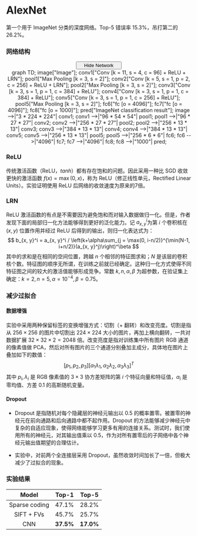 # AlexNet

第一个用于 ImageNet 分类的深度网络。Top-5 错误率 15.3%，吊打第二的 26.2%。

### 网络结构

<script type="text/javascript" src="../js/mermaid.js"></script>
<script type="text/javascript">
mermaid.initialize({startOnLoad:true});
</script>
<script type="text/javascript">
var is_show = true;
function ClickShowButton()
{
    if (is_show == false)
    {
        document.getElementById('mermaid-graph').style.display = "block";
        document.getElementById('show-button').innerHTML = "<span id=\"button-left\"><i class=\"demo-icon icon-sitemap\"></i> Hide Network</span><span id=\"button-right\"><i class=\"demo-icon icon-down-open\"></i></span></button></center></center>";
        is_show = true;
    }
    else
    {
        document.getElementById('mermaid-graph').style.display = "none";
        document.getElementById('show-button').innerHTML = "<span id=\"button-left\"><i class=\"demo-icon icon-sitemap\"></i> Show Network</span><span id=\"button-right\"><i class=\"demo-icon icon-down-open\"></i></span></button></center></center>";
        is_show = false;
    }
}
</script>
<center><button class="button show" id="show-button" onclick="ClickShowButton()">
<span id="button-left">
<i class="demo-icon icon-sitemap"></i> Hide Network
</span>
<span id="button-right">
<i class="demo-icon icon-down-open"></i>
</span></button></center>
<center>
<div class="mermaid" id="mermaid-graph" style="display: block">
    graph TD;
    image["Image"];
    conv1["Conv [k = 11, s = 4, c = 96] + ReLU + LRN"];
    pool1["Max Pooling [k = 3, s = 2]"];
    conv2["Conv [k = 5, s = 1, p = 2, c = 256] + ReLU + LRN"];
    pool2["Max Pooling [k = 3, s = 2]"];
    conv3["Conv [k = 3, s = 1, p = 1, c = 384] + ReLU"];
    conv4["Conv [k = 3, s = 1, p = 1, c = 384] + ReLU"];
    conv5["Conv [k = 3, s = 1, p = 1, c = 256] + ReLU"];
    pool5["Max Pooling [k = 3, s = 2]"];
    fc6["fc [o = 4096]"];
    fc7["fc [o = 4096]"];
    fc8["fc [o = 1000]"];
    pred["ImageNet classification result"];
    image -->|"3 * 224 * 224"| conv1;
    conv1 -->|"96 * 54 * 54"| pool1;
    pool1 -->|"96 * 27 * 27"| conv2;
    conv2 -->|"256 * 27 * 27"| pool2;
    pool2 -->|"256 * 13 * 13"| conv3;
    conv3 -->|"384 * 13 * 13"| conv4;
    conv4 -->|"384 * 13 * 13"| conv5;
    conv5 -->|"256 * 13 * 13"| pool5;
    pool5 -->|"256 * 6 * 6"| fc6;
    fc6 -->|"4096"| fc7;
    fc7 -->|"4096"| fc8;
    fc8 -->|"1000"| pred;
</div>
</center>

### ReLU

传统激活函数（ReLU，$tanh$）都有存在饱和的问题。因此采用一种比 SGD 收敛更快的激活函数 $f(x) = \max (0, x)$，称为 ReLU（修正线性单元，Rectified Linear Units）。实验证明使用 ReLU 后网络的收敛速度为原来的7倍。

### LRN

ReLU 激活函数的有点是不需要因为避免饱和而对输入数据做归一化。但是，作者发现下面的局部归一化方法能够得到更好的泛化能力。记 $a_{x, y}^i$为第 $i$ 个卷积核在 $(x, y)$ 位置作用并经过 ReLU 后得到的输出，则归一化表达式为：
$$
b_{x, y}^i = a_{x, y}^i / \left(k+\alpha\sum_{j = \max(0, i-n/2)}^{\min(N-1, i+n/2)}(a_{x, y}^j)\right)^\beta
$$
其中的求和是在相同的空间位置，跨越 $n$ 个相邻的特征图求和；$N$ 是该层的卷积核个数。特征图的顺序无所谓，在训练之前就已经确定。这种归一化方式使得不同特征图之间的较大的激活值能够形成竞争。常数 $k, n, \alpha, \beta$ 为超参数，在验证集上确定：$k=2, n=5, \alpha = 10^{-4}, \beta = 0.75$。

### 减少过拟合

#### 数据增强

实验中采用两种保留标签的变换增强方式：切割（+ 翻转）和改变亮度。切割是指从 $256 \times 256$ 的图片中切割出 $224 \times 224$ 大小的图片，再加上横向翻转，一共对数据扩展 $32 \times 32 \times 2 = 2048$ 倍。改变亮度是指对训练集中所有图片 RGB 通道的像素值做 PCA，然后对所有图片的三个通道分别叠加主成分，具体地在图片上叠加如下的数值：
$$
[p_1, p_2, p_3][\alpha_1\lambda_1, \alpha_2\lambda_2, \alpha_3\lambda_3]^T
$$
其中 $p_i, \lambda_i$ 是 RGB 像素值的 $3\times 3$ 协方差矩阵的第 $i$ 个特征向量和特征值，$\alpha_i$ 是零均值、方差 0.1 的高斯随机变量。

#### Dropout

- Dropout 是指随机对每个隐藏层的神经元输出以 0.5 的概率置零。被置零的神经元在前向通路和后向通路中都不起作用。Dropout 的方法能够减少神经元中复杂的自适应现象，使得网络能够学习更多有用的连接关系。测试时，我们使用所有的神经元，对其输出值乘以 0.5，作为对所有置零后的子网络中各个神经元输出值期望的合理估计。

- 实验中，对前两个全连接层采用 Dropout，虽然收敛时间加长了一倍，但极大减少了过拟合的现象。

### 实验结果

|    Model    |  Top-1  |  Top-5  |
|:-----------:|:-------:|:-------:|
|Sparse coding|  47.1%  |  28.2%  |
|  SIFT + FVs |  45.7%  |  25.7%  |
|     CNN     |**37.5%**|**17.0%**|
